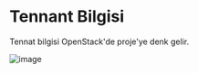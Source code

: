 # Tennant Bilgisi
Tennat bilgisi OpenStack'de proje'ye denk gelir.

![image](https://user-images.githubusercontent.com/261946/233791223-221caad5-b42f-4329-8ea3-878732726d9f.png)
